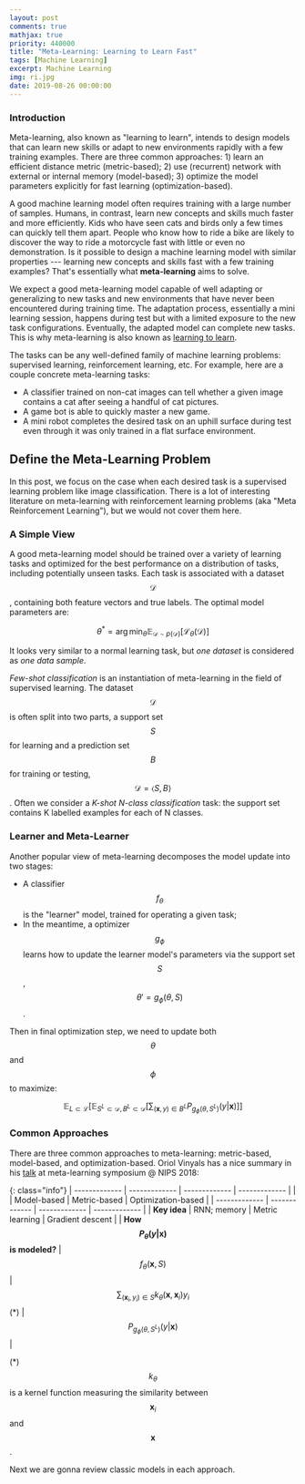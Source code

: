```yaml
---
layout: post
comments: true
mathjax: true
priority: 440000
title: "Meta-Learning: Learning to Learn Fast"
tags: [Machine Learning]
excerpt: Machine Learning
img: ri.jpg
date: 2019-08-26 00:00:00
---
```


### Introduction
Meta-learning, also known as "learning to learn", intends to design models that can learn new skills or adapt to new environments rapidly with a few training examples. There are three common approaches: 1) learn an efficient distance metric (metric-based); 2) use (recurrent) network with external or internal memory (model-based); 3) optimize the model parameters explicitly for fast learning (optimization-based).

A good machine learning model often requires training with a large number of samples. Humans, in contrast, learn new concepts and skills much faster and more efficiently. Kids who have seen cats and birds only a few times can quickly tell them apart. People who know how to ride a bike are likely to discover the way to ride a motorcycle fast with little or even no demonstration. Is it possible to design a machine learning model with similar properties --- learning new concepts and skills fast with a few training examples? That's essentially what **meta-learning** aims to solve.

We expect a good meta-learning model capable of well adapting or generalizing to new tasks and new environments that have never been encountered during training time. The adaptation process, essentially a mini learning session, happens during test but with a limited exposure to the new task configurations. Eventually, the adapted model can complete new tasks. This is why meta-learning is also known as [learning to learn](https://www.cs.cmu.edu/~rsalakhu/papers/LakeEtAl2015Science.pdf). 

The tasks can be any well-defined family of machine learning problems: supervised learning, reinforcement learning, etc. For example, here are a couple concrete meta-learning tasks:

- A classifier trained on non-cat images can tell whether a given image contains a cat after seeing a handful of cat pictures.
- A game bot is able to quickly master a new game.
- A mini robot completes the desired task on an uphill surface during test even through it was only trained in a flat surface environment.

## Define the Meta-Learning Problem

In this post, we focus on the case when each desired task is a supervised learning problem like image classification. There is a lot of interesting literature on meta-learning with reinforcement learning problems (aka "Meta Reinforcement Learning"), but we would not cover them here.


### A Simple View

A good meta-learning model should be trained over a variety of learning tasks and optimized for the best performance on a distribution of tasks, including potentially unseen tasks. Each task is associated with a dataset $$\mathcal{D}$$, containing both feature vectors and true labels. The optimal model parameters are:

$$
\theta^* = \arg\min_\theta \mathbb{E}_{\mathcal{D}\sim p(\mathcal{D})} [\mathcal{L}_\theta(\mathcal{D})]
$$

It looks very similar to a normal learning task, but *one dataset* is considered as *one data sample*. 

*Few-shot classification* is an instantiation of meta-learning in the field of supervised learning. The dataset $$\mathcal{D}$$ is often split into two parts, a support set $$S$$ for learning and a prediction set $$B$$ for training or testing, $$\mathcal{D}=\langle S, B\rangle$$. Often we consider a *K-shot N-class classification* task: the support set contains K labelled examples for each of N classes.


### Learner and Meta-Learner

Another popular view of meta-learning decomposes the model update into two stages:
- A classifier $$f_\theta$$ is the "learner" model, trained for operating a given task;
- In the meantime, a optimizer $$g_\phi$$ learns how to update the learner model's parameters via the support set $$S$$, $$\theta' = g_\phi(\theta, S)$$.

Then in final optimization step, we need to update both $$\theta$$ and $$\phi$$ to maximize:

$$
\mathbb{E}_{L\subset\mathcal{L}}[ \mathbb{E}_{S^L \subset\mathcal{D}, B^L \subset\mathcal{D}} [\sum_{(\mathbf{x}, y)\in B^L} P_{g_\phi(\theta, S^L)}(y \vert \mathbf{x})]]
$$


### Common Approaches

There are three common approaches to meta-learning: metric-based, model-based, and optimization-based. Oriol Vinyals has a nice summary in his [talk](http://metalearning-symposium.ml/files/vinyals.pdf) at meta-learning symposium @ NIPS 2018:

{: class="info"}
| ------------- | ------------- | ------------- | ------------- |
|  | Model-based | Metric-based | Optimization-based |
| ------------- | ------------- | ------------- | ------------- |
| **Key idea** | RNN; memory | Metric learning | Gradient descent |
| **How $$P_\theta(y \vert \mathbf{x})$$ is modeled?** | $$f_\theta(\mathbf{x}, S)$$ | $$\sum_{(\mathbf{x}_i, y_i) \in S} k_\theta(\mathbf{x}, \mathbf{x}_i)y_i$$ (*) | $$P_{g_\phi(\theta, S^L)}(y \vert \mathbf{x})$$ |

(*) $$k_\theta$$ is a kernel function measuring the similarity between $$\mathbf{x}_i$$ and $$\mathbf{x}$$.

Next we are gonna review classic models in each approach.










